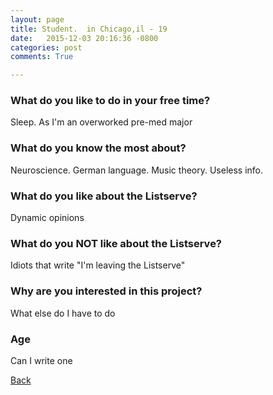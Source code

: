 ```yaml
---
layout: page
title: Student.  in Chicago,il - 19
date:   2015-12-03 20:16:36 -0800
categories: post
comments: True

---
```


### What do you like to do in your free time?
<p>Sleep. As I'm an overworked pre-med major</p>

### What do you know the most about?
<p>Neuroscience. German language. Music theory. Useless info. </p>

### What do you like about the Listserve?
<p>Dynamic opinions </p>

### What do you NOT like about the Listserve?
<p>Idiots that write "I'm leaving the Listserve"</p>

### Why are you interested in this project?
<p>What else do I have to do</p>

### Age
<p>Can I write one</p>

[Back][1]

[1]: /home/responders/all